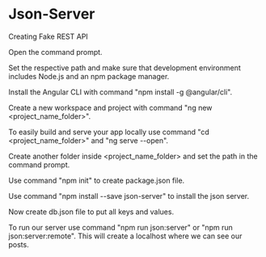 # Json-Server

Creating Fake REST API

Open the command prompt.

Set the respective path and make sure that development environment includes Node.js and an npm package manager.

Install the Angular CLI with command "npm install -g @angular/cli".

Create a new workspace and project with command "ng new <project_name_folder>".

To easily build and serve your app locally use command "cd <project_name_folder>" and "ng serve --open".

Create another folder inside <project_name_folder> and set the path in the command prompt.

Use command "npm init" to create package.json file.

Use command "npm install --save json-server" to install the json server.

Now create db.json file to put all keys and values.

To run our server use command "npm run json:server" or "npm run json:server:remote". This will create a localhost where we can see our posts.
